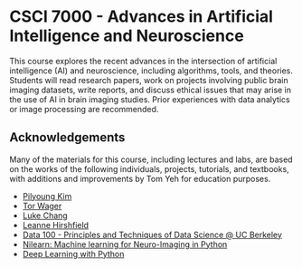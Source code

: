 # CSCI 7000 - Advances in Artificial Intelligence and Neuroscience

This course explores the recent advances in the intersection of artificial intelligence (AI) and neuroscience, including algorithms, tools, and theories. Students will read research papers, work on projects involving public brain imaging datasets, write reports, and discuss ethical issues that may arise in the use of AI in brain imaging studies. Prior experiences with data analytics or image processing are recommended.

## Acknowledgements

Many of the materials for this course, including lectures and labs, are based on the works of the following individuals, projects, tutorials, and textbooks, with additions and improvements by Tom Yeh for education purposes.

* [Pilyoung Kim](https://www.du.edu/ahss/psychology/fcnlab/)
* [Tor Wager](https://pbs.dartmouth.edu/people/tor-wager)
* [Luke Chang](http://lukejchang.com/index.html)
* [Leanne Hirshfield](https://shinelaboratory.com/)
* [Data 100 - Principles and Techniques of Data Science @ UC Berkeley](http://www.ds100.org/fa19/)
* [Nilearn: Machine learning for Neuro-Imaging in Python](https://nilearn.github.io/)
* [Deep Learning with Python](https://www.manning.com/books/deep-learning-with-python)
